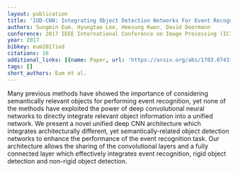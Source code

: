 ```yaml
---
layout: publication
title: 'IOD-CNN: Integrating Object Detection Networks For Event Recognition'
authors: Sungmin Eum, Hyungtae Lee, Heesung Kwon, David Doermann
conference: 2017 IEEE International Conference on Image Processing (ICIP)
year: 2017
bibkey: eum2017iod
citations: 16
additional_links: [{name: Paper, url: 'https://arxiv.org/abs/1703.07431'}]
tags: []
short_authors: Eum et al.
---
```

Many previous methods have showed the importance of considering semantically
relevant objects for performing event recognition, yet none of the methods have
exploited the power of deep convolutional neural networks to directly integrate
relevant object information into a unified network. We present a novel unified
deep CNN architecture which integrates architecturally different, yet
semantically-related object detection networks to enhance the performance of
the event recognition task. Our architecture allows the sharing of the
convolutional layers and a fully connected layer which effectively integrates
event recognition, rigid object detection and non-rigid object detection.